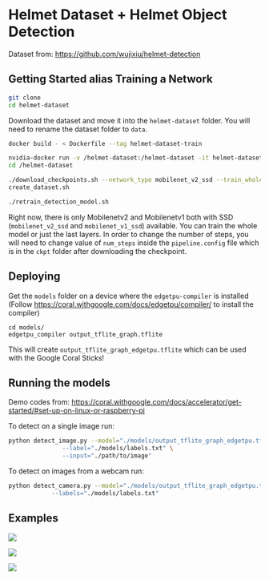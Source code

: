 # Helmet Dataset + Helmet Object Detection
Dataset from: https://github.com/wujixiu/helmet-detection

## Getting Started alias Training a Network
```bash
git clone
cd helmet-dataset
```

Download the dataset and move it into the `helmet-dataset` folder. You will need to rename the dataset folder to `data`.

```bash
docker build - < Dockerfile --tag helmet-dataset-train

nvidia-docker run -v /helmet-dataset:/helmet-dataset -it helmet-dataset-train bash
cd /helmet-dataset

./download_checkpoints.sh --network_type mobilenet_v2_ssd --train_whole_model false
create_dataset.sh

./retrain_detection_model.sh
```
Right now, there is only Mobilenetv2 and Mobilenetv1 both with SSD (`mobilenet_v2_ssd` and `mobilenet_v1_ssd`) available. You can train the whole model or just the last layers. In order to change the number of steps, you will need to change value of `num_steps` inside the `pipeline.config` file which is in the `ckpt` folder after downloading the checkpoint.

## Deploying
Get the `models` folder on a device where the `edgetpu-compiler` is installed (Follow https://coral.withgoogle.com/docs/edgetpu/compiler/ to install the compiler)
```
cd models/
edgetpu_compiler output_tflite_graph.tflite 
```
This will create `output_tflite_graph_edgetpu.tflite` which can be used with the Google Coral Sticks!

## Running the models
Demo codes from: https://coral.withgoogle.com/docs/accelerator/get-started/#set-up-on-linux-or-raspberry-pi

To detect on a single image run:
```bash
python detect_image.py --model="./models/output_tflite_graph_edgetpu.tflite \
		       --label="./models/labels.txt" \
		       --input="./path/to/image"
```

To detect on images from a webcam run:
```bash
python detect_camera.py --model="./models/output_tflite_graph_edgetpu.tflite \
			--labels="./models/labels.txt"
```

## Examples

![](https://raw.githubusercontent.com/wujixiu/helmet-detection/master/hardhat-wearing-detection/imgs/00163.jpg)

![](https://raw.githubusercontent.com/wujixiu/helmet-detection/master/hardhat-wearing-detection/imgs/00197.jpg)

![](https://raw.githubusercontent.com/wujixiu/helmet-detection/master/hardhat-wearing-detection/imgs/00250.jpg)
